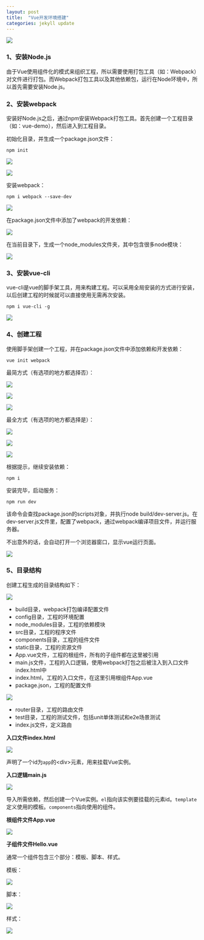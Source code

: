 ```yaml
---
layout: post
title:  "Vue开发环境搭建"
categories: jekyll update
---
```


![](https://github.com/gefenghua/MarkdownPictures/raw/master/vue_icon.png)

### 1、安装Node.js
由于Vue使用组件化的模式来组织工程，所以需要使用打包工具（如：Webpack）对文件进行打包。而Webpack打包工具以及其他依赖包，运行在Node环境中，所以首先需要安装Node.js。

### 2、安装webpack
安装好Node.js之后，通过npm安装Webpack打包工具。首先创建一个工程目录（如：vue-demo），然后进入到工程目录。

初始化目录，并生成一个package.json文件：

	npm init

![](https://github.com/gefenghua/MarkdownPictures/raw/master/2017-02-15-vue-dev-setup/01-npm-init.png)

![](https://github.com/gefenghua/MarkdownPictures/raw/master/2017-02-15-vue-dev-setup/02-package-json.png)

安装webpack：

	npm i webpack --save-dev

![](https://github.com/gefenghua/MarkdownPictures/raw/master/2017-02-15-vue-dev-setup/03-npm-webpack.png)

在package.json文件中添加了webpack的开发依赖：

![](https://github.com/gefenghua/MarkdownPictures/raw/master/2017-02-15-vue-dev-setup/04-package-json.png)

在当前目录下，生成一个node_modules文件夹，其中包含很多node模块：

![](https://github.com/gefenghua/MarkdownPictures/raw/master/2017-02-15-vue-dev-setup/05-node-modules.png)

### 3、安装vue-cli
vue-cli是vue的脚手架工具，用来构建工程。可以采用全局安装的方式进行安装，以后创建工程的时候就可以直接使用无需再次安装。

	npm i vue-cli -g

![](https://github.com/gefenghua/MarkdownPictures/raw/master/2017-02-15-vue-dev-setup/06-npm-vue-cli.png)

### 4、创建工程
使用脚手架创建一个工程，并在package.json文件中添加依赖和开发依赖：

	vue init webpack

最简方式（有选项的地方都选择否）：

![](https://github.com/gefenghua/MarkdownPictures/raw/master/2017-02-15-vue-dev-setup/07-vue-init-blank.png)

![](https://github.com/gefenghua/MarkdownPictures/raw/master/2017-02-15-vue-dev-setup/08-package-json-blank-01.png)

![](https://github.com/gefenghua/MarkdownPictures/raw/master/2017-02-15-vue-dev-setup/08-package-json-blank-02.png)

最全方式（有选项的地方都选择是）：

![](https://github.com/gefenghua/MarkdownPictures/raw/master/2017-02-15-vue-dev-setup/09-package-json-01.png)

![](https://github.com/gefenghua/MarkdownPictures/raw/master/2017-02-15-vue-dev-setup/09-package-json-02.png)

![](https://github.com/gefenghua/MarkdownPictures/raw/master/2017-02-15-vue-dev-setup/09-package-json-03.png)

根据提示，继续安装依赖：

	npm i

安装完毕，启动服务：

	npm run dev

该命令会查找package.json的scripts对象，并执行node build/dev-server.js。在dev-server.js文件里，配置了webpack，通过webpack编译项目文件，并运行服务器。

不出意外的话，会自动打开一个浏览器窗口，显示vue运行页面。

![](https://github.com/gefenghua/MarkdownPictures/raw/master/2017-02-15-vue-dev-setup/10-npm-run.png)

### 5、目录结构
创建工程生成的目录结构如下：

![](https://github.com/gefenghua/MarkdownPictures/raw/master/2017-02-15-vue-dev-setup/11-project-structure-blank.png)

* build目录，webpack打包编译配置文件
* config目录，工程的环境配置
* node_modules目录，工程的依赖模块
* src目录，工程的程序文件
* components目录，工程的组件文件
* static目录，工程的资源文件
* App.vue文件，工程的根组件，所有的子组件都在这里被引用
* main.js文件，工程的入口逻辑，使用webpack打包之后被注入到入口文件index.html中
* index.html，工程的入口文件，在这里引用根组件App.vue
* package.json，工程的配置文件

![](https://github.com/gefenghua/MarkdownPictures/raw/master/2017-02-15-vue-dev-setup/12-project-structure.png)

* router目录，工程的路由文件
* test目录，工程的测试文件，包括unit单体测试和e2e场景测试
* index.js文件，定义路由

**入口文件index.html**

![](https://github.com/gefenghua/MarkdownPictures/raw/master/2017-02-15-vue-dev-setup/13-index-html.png)

声明了一个id为`app`的\<div>元素，用来挂载Vue实例。

**入口逻辑main.js**

![](https://github.com/gefenghua/MarkdownPictures/raw/master/2017-02-15-vue-dev-setup/14-main-js.png)

导入所需依赖，然后创建一个Vue实例。`el`指向该实例要挂载的元素id。`template`定义使用的模板。`components`指向使用的组件。

**根组件文件App.vue**

![](https://github.com/gefenghua/MarkdownPictures/raw/master/2017-02-15-vue-dev-setup/15-app-vue.png)

**子组件文件Hello.vue**

通常一个组件包含三个部分：模板、脚本、样式。

模板：

![](https://github.com/gefenghua/MarkdownPictures/raw/master/2017-02-15-vue-dev-setup/16-hello-vue-template.png)

脚本：

![](https://github.com/gefenghua/MarkdownPictures/raw/master/2017-02-15-vue-dev-setup/17-hello-vue-script.png)

样式：

![](https://github.com/gefenghua/MarkdownPictures/raw/master/2017-02-15-vue-dev-setup/18-hello-vue-style.png)
